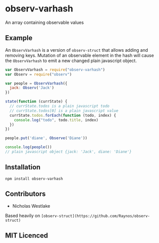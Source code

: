 # observ-varhash

<!--
    [![build status][1]][2]
    [![NPM version][3]][4]
    [![Coverage Status][5]][6]
    [![gemnasium Dependency Status][7]][8]
    [![Davis Dependency status][9]][10]
-->

<!-- [![browser support][11]][12] -->

An array containing observable values

## Example

An `ObservVarhash` is a version of `observ-struct` that allows
  adding and removing keys. Mutation of an observable element in
  the hash will cause the `ObservVarhash` to emit a new changed
  plain javascript object.

```js
var ObservVarhash = require("observ-varhash")
var Observ = require("observ")

var people = ObservVarhash({
  jack: Observ('Jack')
})

state(function (currState) {
  // currState.todos is a plain javascript todo
  // currState.todos[0] is a plain javascript value
  currState.todos.forEach(function (todo, index) {
    console.log("todo", todo.title, index)
  })
})

people.put('diane', Observe('Diane'))

console.log(people())
// plain javascript object {jack: 'Jack', diane: 'Diane'}
```

## Installation

`npm install observ-varhash`

## Contributors

 - Nicholas Westlake

Based heavily on `[observ-struct](https://github.com/Raynos/observ-struct)`

## MIT Licenced

  [1]: https://secure.travis-ci.org/nrw/observ-varhash.png
  [2]: https://travis-ci.org/nrw/observ-varhash
  [3]: https://badge.fury.io/js/observ-varhash.png
  [4]: https://badge.fury.io/js/observ-varhash
  [5]: https://coveralls.io/repos/nrw/observ-varhash/badge.png
  [6]: https://coveralls.io/r/nrw/observ-varhash
  [7]: https://gemnasium.com/nrw/observ-varhash.png
  [8]: https://gemnasium.com/nrw/observ-varhash
  [9]: https://david-dm.org/nrw/observ-varhash.png
  [10]: https://david-dm.org/nrw/observ-varhash
  [11]: https://ci.testling.com/nrw/observ-varhash.png
  [12]: https://ci.testling.com/nrw/observ-varhash
